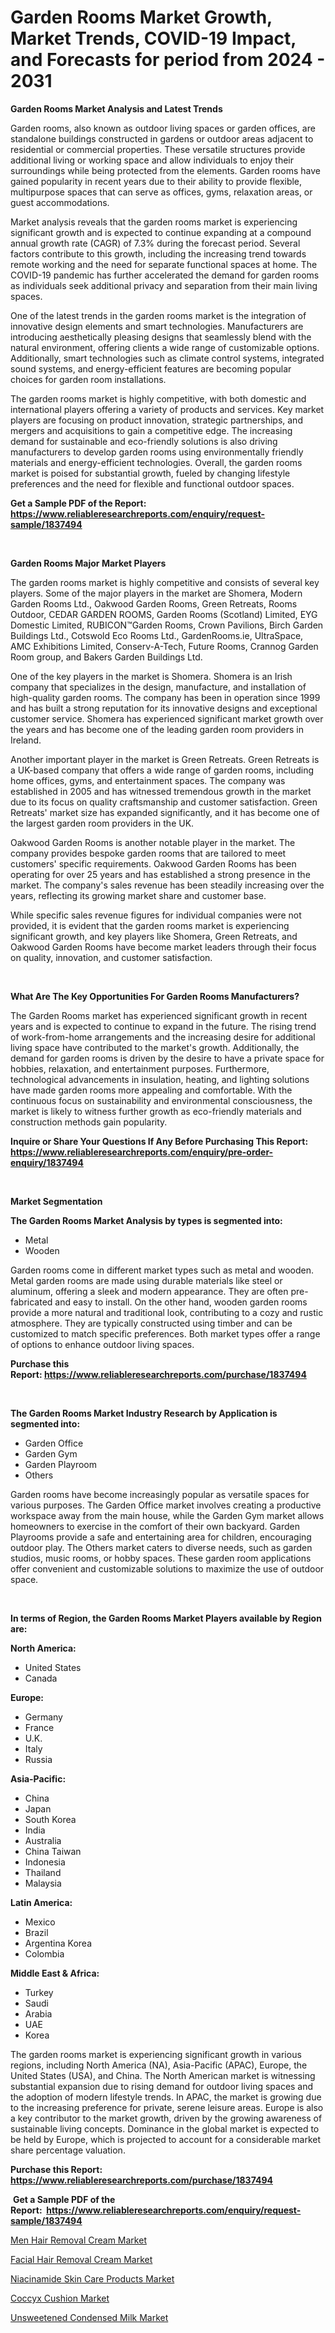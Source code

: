 <p><h1>Garden Rooms Market Growth, Market Trends, COVID-19 Impact, and Forecasts for period from 2024 - 2031</h1></p><p><strong>Garden Rooms Market Analysis and Latest Trends</strong></p>
<p><p>Garden rooms, also known as outdoor living spaces or garden offices, are standalone buildings constructed in gardens or outdoor areas adjacent to residential or commercial properties. These versatile structures provide additional living or working space and allow individuals to enjoy their surroundings while being protected from the elements. Garden rooms have gained popularity in recent years due to their ability to provide flexible, multipurpose spaces that can serve as offices, gyms, relaxation areas, or guest accommodations.</p><p>Market analysis reveals that the garden rooms market is experiencing significant growth and is expected to continue expanding at a compound annual growth rate (CAGR) of 7.3% during the forecast period. Several factors contribute to this growth, including the increasing trend towards remote working and the need for separate functional spaces at home. The COVID-19 pandemic has further accelerated the demand for garden rooms as individuals seek additional privacy and separation from their main living spaces.</p><p>One of the latest trends in the garden rooms market is the integration of innovative design elements and smart technologies. Manufacturers are introducing aesthetically pleasing designs that seamlessly blend with the natural environment, offering clients a wide range of customizable options. Additionally, smart technologies such as climate control systems, integrated sound systems, and energy-efficient features are becoming popular choices for garden room installations.</p><p>The garden rooms market is highly competitive, with both domestic and international players offering a variety of products and services. Key market players are focusing on product innovation, strategic partnerships, and mergers and acquisitions to gain a competitive edge. The increasing demand for sustainable and eco-friendly solutions is also driving manufacturers to develop garden rooms using environmentally friendly materials and energy-efficient technologies. Overall, the garden rooms market is poised for substantial growth, fueled by changing lifestyle preferences and the need for flexible and functional outdoor spaces.</p></p>
<p><strong>Get a Sample PDF of the Report:&nbsp; <a href="https://www.reliableresearchreports.com/enquiry/request-sample/1837494">https://www.reliableresearchreports.com/enquiry/request-sample/1837494</a></strong></p>
<p>&nbsp;</p>
<p><strong>Garden Rooms Major Market Players</strong></p>
<p><p>The garden rooms market is highly competitive and consists of several key players. Some of the major players in the market are Shomera, Modern Garden Rooms Ltd., Oakwood Garden Rooms, Green Retreats, Rooms Outdoor, CEDAR GARDEN ROOMS, Garden Rooms (Scotland) Limited, EYG Domestic Limited, RUBICON™Garden Rooms, Crown Pavilions, Birch Garden Buildings Ltd., Cotswold Eco Rooms Ltd., GardenRooms.ie, UltraSpace, AMC Exhibitions Limited, Conserv-A-Tech, Future Rooms, Crannog Garden Room group, and Bakers Garden Buildings Ltd.</p><p>One of the key players in the market is Shomera. Shomera is an Irish company that specializes in the design, manufacture, and installation of high-quality garden rooms. The company has been in operation since 1999 and has built a strong reputation for its innovative designs and exceptional customer service. Shomera has experienced significant market growth over the years and has become one of the leading garden room providers in Ireland.</p><p>Another important player in the market is Green Retreats. Green Retreats is a UK-based company that offers a wide range of garden rooms, including home offices, gyms, and entertainment spaces. The company was established in 2005 and has witnessed tremendous growth in the market due to its focus on quality craftsmanship and customer satisfaction. Green Retreats' market size has expanded significantly, and it has become one of the largest garden room providers in the UK.</p><p>Oakwood Garden Rooms is another notable player in the market. The company provides bespoke garden rooms that are tailored to meet customers' specific requirements. Oakwood Garden Rooms has been operating for over 25 years and has established a strong presence in the market. The company's sales revenue has been steadily increasing over the years, reflecting its growing market share and customer base.</p><p>While specific sales revenue figures for individual companies were not provided, it is evident that the garden rooms market is experiencing significant growth, and key players like Shomera, Green Retreats, and Oakwood Garden Rooms have become market leaders through their focus on quality, innovation, and customer satisfaction.</p></p>
<p>&nbsp;</p>
<p><strong>What Are The Key Opportunities For Garden Rooms Manufacturers?</strong></p>
<p><p>The Garden Rooms market has experienced significant growth in recent years and is expected to continue to expand in the future. The rising trend of work-from-home arrangements and the increasing desire for additional living space have contributed to the market's growth. Additionally, the demand for garden rooms is driven by the desire to have a private space for hobbies, relaxation, and entertainment purposes. Furthermore, technological advancements in insulation, heating, and lighting solutions have made garden rooms more appealing and comfortable. With the continuous focus on sustainability and environmental consciousness, the market is likely to witness further growth as eco-friendly materials and construction methods gain popularity.</p></p>
<p><strong>Inquire or Share Your Questions If Any Before Purchasing This Report: <a href="https://www.reliableresearchreports.com/enquiry/pre-order-enquiry/1837494">https://www.reliableresearchreports.com/enquiry/pre-order-enquiry/1837494</a></strong></p>
<p>&nbsp;</p>
<p><strong>Market Segmentation</strong></p>
<p><strong>The Garden Rooms Market Analysis by types is segmented into:</strong></p>
<p><ul><li>Metal</li><li>Wooden</li></ul></p>
<p><p>Garden rooms come in different market types such as metal and wooden. Metal garden rooms are made using durable materials like steel or aluminum, offering a sleek and modern appearance. They are often pre-fabricated and easy to install. On the other hand, wooden garden rooms provide a more natural and traditional look, contributing to a cozy and rustic atmosphere. They are typically constructed using timber and can be customized to match specific preferences. Both market types offer a range of options to enhance outdoor living spaces.</p></p>
<p><strong>Purchase this Report:&nbsp;<a href="https://www.reliableresearchreports.com/purchase/1837494">https://www.reliableresearchreports.com/purchase/1837494</a></strong></p>
<p>&nbsp;</p>
<p><strong>The Garden Rooms Market Industry Research by Application is segmented into:</strong></p>
<p><ul><li>Garden Office</li><li>Garden Gym</li><li>Garden Playroom</li><li>Others</li></ul></p>
<p><p>Garden rooms have become increasingly popular as versatile spaces for various purposes. The Garden Office market involves creating a productive workspace away from the main house, while the Garden Gym market allows homeowners to exercise in the comfort of their own backyard. Garden Playrooms provide a safe and entertaining area for children, encouraging outdoor play. The Others market caters to diverse needs, such as garden studios, music rooms, or hobby spaces. These garden room applications offer convenient and customizable solutions to maximize the use of outdoor space.</p></p>
<p>&nbsp;</p>
<p><strong>In terms of Region, the Garden Rooms Market Players available by Region are:</strong></p>
<p>
    <p> <strong> North America: </strong>
        <ul>
            <li>United States</li>
            <li>Canada</li>
        </ul>
        </p> 
    <p> <strong> Europe: </strong>
        <ul>
            <li>Germany</li>
            <li>France</li>
            <li>U.K.</li>
            <li>Italy</li>
            <li>Russia</li>
        </ul>
        </p> 
    <p> <strong> Asia-Pacific: </strong>
        <ul>
            <li>China</li>
            <li>Japan</li>
            <li>South Korea</li>
            <li>India</li>
            <li>Australia</li>
            <li>China Taiwan</li>
            <li>Indonesia</li>
            <li>Thailand</li>
            <li>Malaysia</li>
        </ul>
        </p> 
    <p> <strong> Latin America: </strong>
        <ul>
            <li>Mexico</li>
            <li>Brazil</li>
            <li>Argentina Korea</li>
            <li>Colombia</li>
        </ul>
        </p> 
    <p> <strong> Middle East & Africa: </strong>
        <ul>
            <li>Turkey</li>
            <li>Saudi</li>
            <li>Arabia</li>
            <li>UAE</li>
            <li>Korea</li>
        </ul>
    </p>
    </p>
<p><p>The garden rooms market is experiencing significant growth in various regions, including North America (NA), Asia-Pacific (APAC), Europe, the United States (USA), and China. The North American market is witnessing substantial expansion due to rising demand for outdoor living spaces and the adoption of modern lifestyle trends. In APAC, the market is growing due to the increasing preference for private, serene leisure areas. Europe is also a key contributor to the market growth, driven by the growing awareness of sustainable living concepts. Dominance in the global market is expected to be held by Europe, which is projected to account for a considerable market share percentage valuation.</p></p>
<p><strong>Purchase this Report: <a href="https://www.reliableresearchreports.com/purchase/1837494">https://www.reliableresearchreports.com/purchase/1837494</a></strong></p>
<p>&nbsp;<strong>Get a Sample PDF of the Report:&nbsp;&nbsp;<a href="https://www.reliableresearchreports.com/enquiry/request-sample/1837494">https://www.reliableresearchreports.com/enquiry/request-sample/1837494</a></strong></p>
<p><strong></strong></p>
<p><p><a href="https://github.com/chartsaturn/Market-Research-Report-List-1/blob/main/men-hair-removal-cream-market.md">Men Hair Removal Cream Market</a></p><p><a href="https://github.com/Triciasol/Market-Research-Report-List-1/blob/main/facial-hair-removal-cream-market.md">Facial Hair Removal Cream Market</a></p><p><a href="https://github.com/JameTravis/Market-Research-Report-List-3/blob/main/niacinamide-skin-care-products-market.md">Niacinamide Skin Care Products Market</a></p><p><a href="https://github.com/jhcraigie/Market-Research-Report-List-1/blob/main/coccyx-cushion-market.md">Coccyx Cushion Market</a></p><p><a href="https://github.com/beatblasta/Market-Research-Report-List-1/blob/main/unsweetened-condensed-milk-market.md">Unsweetened Condensed Milk Market</a></p></p>